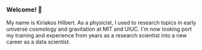 ### Welcome! 👋
My name is Kiriakos Hilbert. As a physicist, I used to research topics in early universe cosmology and gravitation at MIT and UIUC. 
I'm now looking port my training and experience from years as a research scientist into a new career as a data scientist.
<!--
**khilbert/khilbert** is a ✨ _special_ ✨ repository because its `README.md` (this file) appears on your GitHub profile.

Here are some ideas to get you started:

- 🔭 I’m currently working on ...
- 🌱 I’m currently learning ...
- 👯 I’m looking to collaborate on ...
- 🤔 I’m looking for help with ...
- 💬 Ask me about ...
- 📫 How to reach me: ...
- 😄 Pronouns: ...
- ⚡ Fun fact: ...
-->
